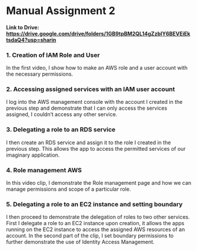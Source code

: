 # Manual Assignment 2
#### Link to Drive: https://drive.google.com/drive/folders/1GB9tpBM2QL14gZzbIY6BEVEiEktsdaQ4?usp=sharin
### 1. Creation of IAM Role and User
   In the first video, I show how to make an AWS role and a user account with the
   necessary permissions.
### 2. Accessing assigned services with an IAM user account
   I log into the AWS management console with the account I created in the previous
   step and demonstrate that I can only access the services assigned, I couldn’t access
   any other service.
### 3. Delegating a role to an RDS service
   I then create an RDS service and assign it to the role I created in the previous step.
   This allows the app to access the permitted services of our imaginary application.
### 4. Role management AWS
   In this video clip, I demonstrate the Role management page and how we can
   manage permissions and scope of a particular role.
### 5. Delegating a role to an EC2 instance and setting boundary
   I then proceed to demonstrate the delegation of roles to two other services. First I
   delegate a role to an EC2 instance upon creation, it allows the apps running on the
   EC2 instance to access the assigned AWS resources of an account. In the second
   part of the clip, I set boundary permissions to further demonstrate the use of Identity
   Access Management.
